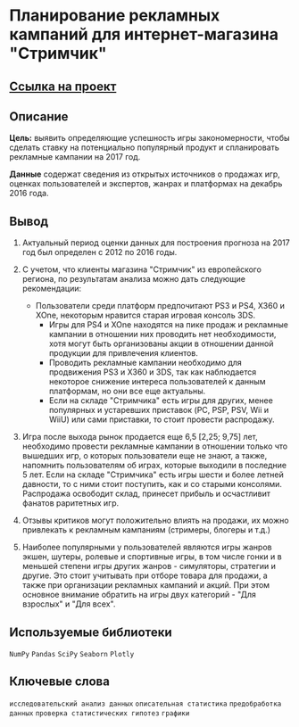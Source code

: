 # Планирование рекламных кампаний для интернет-магазина "Стримчик"

## [Ссылка на проект](https://nbviewer.org/github/KSingular/yp_da_projects/blob/main/set_04_games/set_04_games.ipynb)

## Описание

**Цель:** выявить определяющие успешность игры закономерности, чтобы сделать ставку на потенциально популярный продукт и спланировать рекламные кампании на 2017 год.

**Данные** содержат сведения из открытых источников о продажах игр, оценках пользователей и экспертов, жанрах и платформах на декабрь 2016 года. 

## Вывод
1. Актуальный период оценки данных для построения прогноза на 2017 год был определен с 2012 по 2016 годы. 
2. С учетом, что клиенты магазина "Стримчик" из европейского региона, по результатам анализа можно дать следующие рекомендации:
    - Пользователи среди платформ предпочитают PS3 и PS4, X360 и XOne, некоторым нравится старая игровая консоль 3DS.
        - Игры для PS4 и XOne находятся на пике продаж и рекламные кампании в отношении них проводить нет необходимости, хотя могут быть организованы акции в отношении данной продукции для привлечения клиентов.
        - Проводить рекламные кампании необходимо для продвижения PS3 и X360 и 3DS, так как наблюдается некоторое снижение интереса пользователей к данным платформам, но они все еще актуальны.
        - Если на складе "Стримчика" есть игры для других, менее популярных и устаревших приставок (PC, PSP, PSV, Wii и WiiU) или сами приставки, то стоит провести распродажу.
3. Игра после выхода рынок продается еще 6,5 [2,25; 9,75] лет, необходимо провести рекламные кампании в отношении только что вышедших игр, о которых пользователи еще не знают, а также, напомнить пользователям об играх, которые выходили в последние 5 лет. Если на складе "Стримчика" есть игры шести и более летней давности, то с ними стоит поступить, как и со старыми консолями. Распродажа освободит склад, принесет прибыль и осчастливит фанатов раритетных игр.

4. Отзывы критиков могут положительно влиять на продажи, их можно привлекать к рекламным кампаниям (стримеры, блогеры и т.д.)

5. Наиболее популярными у пользователей являются игры жанров экшен, шутеры, ролевые и спортивные игры, в том числе гонки и в меньшей степени игры других жанров - симуляторы, стратегии и другие. Это стоит учитывать при отборе товара для продажи, а также при организации рекламных кампаний и акций. При этом основное внимание обратить на игры двух категорий - "Для взрослых" и "Для всех".

## Используемые библиотеки
`NumPy` `Pandas` `SciPy` `Seaborn` `Plotly` 

## Ключевые слова
`исследовательский анализ данных` `описательная статистика` `предобработка данных` `проверка статистических гипотез` `графики`
